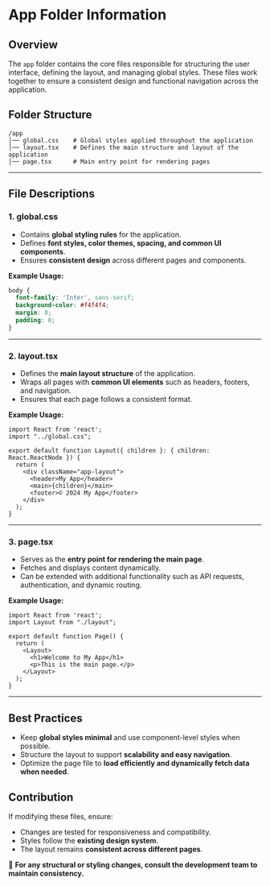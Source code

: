 # App Folder Information

## Overview
The `app` folder contains the core files responsible for structuring the user interface, defining the layout, and managing global styles. These files work together to ensure a consistent design and functional navigation across the application.

## Folder Structure
```
/app
│── global.css    # Global styles applied throughout the application
│── layout.tsx    # Defines the main structure and layout of the application
│── page.tsx      # Main entry point for rendering pages
```

---

## File Descriptions

### **1. global.css**
- Contains **global styling rules** for the application.
- Defines **font styles, color themes, spacing, and common UI components**.
- Ensures **consistent design** across different pages and components.

**Example Usage:**
```css
body {
  font-family: 'Inter', sans-serif;
  background-color: #f4f4f4;
  margin: 0;
  padding: 0;
}
```

---

### **2. layout.tsx**
- Defines the **main layout structure** of the application.
- Wraps all pages with **common UI elements** such as headers, footers, and navigation.
- Ensures that each page follows a consistent format.

**Example Usage:**
```tsx
import React from 'react';
import "../global.css";

export default function Layout({ children }: { children: React.ReactNode }) {
  return (
    <div className="app-layout">
      <header>My App</header>
      <main>{children}</main>
      <footer>© 2024 My App</footer>
    </div>
  );
}
```

---

### **3. page.tsx**
- Serves as the **entry point for rendering the main page**.
- Fetches and displays content dynamically.
- Can be extended with additional functionality such as API requests, authentication, and dynamic routing.

**Example Usage:**
```tsx
import React from 'react';
import Layout from "./layout";

export default function Page() {
  return (
    <Layout>
      <h1>Welcome to My App</h1>
      <p>This is the main page.</p>
    </Layout>
  );
}
```

---

## Best Practices
- Keep **global styles minimal** and use component-level styles when possible.
- Structure the layout to support **scalability and easy navigation**.
- Optimize the page file to **load efficiently and dynamically fetch data when needed**.

## Contribution
If modifying these files, ensure:
- Changes are tested for responsiveness and compatibility.
- Styles follow the **existing design system**.
- The layout remains **consistent across different pages**.

📢 **For any structural or styling changes, consult the development team to maintain consistency.**

